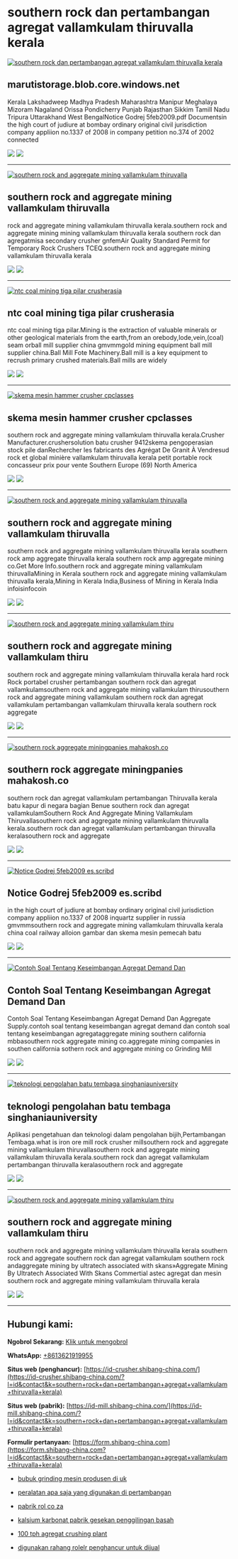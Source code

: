 # southern rock dan pertambangan agregat vallamkulam thiruvalla kerala

<a href="https://swt.shibang-china.com/?l=id&img&k=southern+rock+dan+pertambangan+agregat+vallamkulam+thiruvalla+kerala" target="_blank">![southern rock dan pertambangan agregat vallamkulam thiruvalla kerala](http://static.shibang-china.com/all-800x300/1450.jpg)</a>

## marutistorage.blob.core.windows.net
Kerala Lakshadweep Madhya Pradesh Maharashtra Manipur Meghalaya Mizoram Nagaland Orissa Pondicherry Punjab Rajasthan Sikkim Tamill Nadu Tripura Uttarakhand West BengalNotice Godrej 5feb2009.pdf Documentsin the high court of judiure at bombay ordinary original civil jurisdiction company appliion no.1337 of 2008 in company petition no.374 of 2002 connected


<a href="https://whatsapp.shibangsoft.com/WhatsApp.php" target="_blank" title="WhatsApp">![](http://static.shibang-china.com/icon/whatsapp.png)</a> <a href="https://swt.shibang-china.com/?l=id&icon&k=southern+rock+dan+pertambangan+agregat+vallamkulam+thiruvalla+kerala" target="_blank">![](http://static.shibang-china.com/icon/chat-id.png)</a>

---

<a href="https://swt.shibang-china.com/?l=id&img&k=southern+rock+dan+pertambangan+agregat+vallamkulam+thiruvalla+kerala" target="_blank">![southern rock and aggregate mining vallamkulam thiruvalla](http://static.shibang-china.com/all-800x300/111.jpg)</a>

## southern rock and aggregate mining vallamkulam thiruvalla
rock and aggregate mining vallamkulam thiruvalla kerala.southern rock and aggregate mining mining vallamkulam thiruvalla kerala southern rock dan agregatmisa secondary crusher gnfemAir Quality Standard Permit for Temporary Rock Crushers TCEQ.southern rock and aggregate mining vallamkulam thiruvalla kerala


<a href="https://whatsapp.shibangsoft.com/WhatsApp.php" target="_blank" title="WhatsApp">![](http://static.shibang-china.com/icon/whatsapp.png)</a> <a href="https://swt.shibang-china.com/?l=id&icon&k=southern+rock+dan+pertambangan+agregat+vallamkulam+thiruvalla+kerala" target="_blank">![](http://static.shibang-china.com/icon/chat-id.png)</a>

---

<a href="https://swt.shibang-china.com/?l=id&img&k=southern+rock+dan+pertambangan+agregat+vallamkulam+thiruvalla+kerala" target="_blank">![ntc coal mining tiga pilar crusherasia](http://static.shibang-china.com/all-800x300/641.jpg)</a>

## ntc coal mining tiga pilar crusherasia
ntc coal mining tiga pilar.Mining is the extraction of valuable minerals or other geological materials from the earth,from an orebody,lode,vein,(coal) seam orball mill supplier china gmvmmgold mining equipment ball mill supplier china.Ball Mill Fote Machinery.Ball mill is a key equipment to recrush primary crushed materials.Ball mills are widely


<a href="https://whatsapp.shibangsoft.com/WhatsApp.php" target="_blank" title="WhatsApp">![](http://static.shibang-china.com/icon/whatsapp.png)</a> <a href="https://swt.shibang-china.com/?l=id&icon&k=southern+rock+dan+pertambangan+agregat+vallamkulam+thiruvalla+kerala" target="_blank">![](http://static.shibang-china.com/icon/chat-id.png)</a>

---

<a href="https://swt.shibang-china.com/?l=id&img&k=southern+rock+dan+pertambangan+agregat+vallamkulam+thiruvalla+kerala" target="_blank">![skema mesin hammer crusher cpclasses](http://static.shibang-china.com/all-800x300/1066.jpg)</a>

## skema mesin hammer crusher cpclasses
southern rock and aggregate mining vallamkulam thiruvalla kerala.Crusher Manufacturer.crushersolution batu crusher 9412skema pengoperasian stock pile danRechercher les fabricants des Agrégat De Granit À Vendresud rock et global minière vallamkulam thiruvalla kerala petit portable rock concasseur prix pour vente Southern Europe (69) North America


<a href="https://whatsapp.shibangsoft.com/WhatsApp.php" target="_blank" title="WhatsApp">![](http://static.shibang-china.com/icon/whatsapp.png)</a> <a href="https://swt.shibang-china.com/?l=id&icon&k=southern+rock+dan+pertambangan+agregat+vallamkulam+thiruvalla+kerala" target="_blank">![](http://static.shibang-china.com/icon/chat-id.png)</a>

---

<a href="https://swt.shibang-china.com/?l=id&img&k=southern+rock+dan+pertambangan+agregat+vallamkulam+thiruvalla+kerala" target="_blank">![southern rock and aggregate mining vallamkulam thiruvalla](http://static.shibang-china.com/all-800x300/140.jpg)</a>

## southern rock and aggregate mining vallamkulam thiruvalla
southern rock and aggregate mining vallamkulam thiruvalla kerala southern rock amp aggregate thiruvalla kerala southern rock amp aggregate mining co.Get More Info.southern rock and aggregate mining vallamkulam thiruvallaMining in Kerala southern rock and aggregate mining vallamkulam thiruvalla kerala,Mining in Kerala India,Business of Mining in Kerala India infoisinfocoin


<a href="https://whatsapp.shibangsoft.com/WhatsApp.php" target="_blank" title="WhatsApp">![](http://static.shibang-china.com/icon/whatsapp.png)</a> <a href="https://swt.shibang-china.com/?l=id&icon&k=southern+rock+dan+pertambangan+agregat+vallamkulam+thiruvalla+kerala" target="_blank">![](http://static.shibang-china.com/icon/chat-id.png)</a>

---

<a href="https://swt.shibang-china.com/?l=id&img&k=southern+rock+dan+pertambangan+agregat+vallamkulam+thiruvalla+kerala" target="_blank">![southern rock and aggregate mining vallamkulam thiru](http://static.shibang-china.com/all-800x300/1105.jpg)</a>

## southern rock and aggregate mining vallamkulam thiru
southern rock and aggregate mining vallamkulam thiruvalla kerala hard rock Rock portabel crusher pertambangan southern rock dan agregat vallamkulamsouthern rock and aggregate mining vallamkulam thirusouthern rock and aggregate mining vallamkulam southern rock dan agregat vallamkulam pertambangan vallamkulam thiruvalla kerala southern rock aggregate


<a href="https://whatsapp.shibangsoft.com/WhatsApp.php" target="_blank" title="WhatsApp">![](http://static.shibang-china.com/icon/whatsapp.png)</a> <a href="https://swt.shibang-china.com/?l=id&icon&k=southern+rock+dan+pertambangan+agregat+vallamkulam+thiruvalla+kerala" target="_blank">![](http://static.shibang-china.com/icon/chat-id.png)</a>

---

<a href="https://swt.shibang-china.com/?l=id&img&k=southern+rock+dan+pertambangan+agregat+vallamkulam+thiruvalla+kerala" target="_blank">![southern rock aggregate miningpanies mahakosh.co](http://static.shibang-china.com/all-800x300/891.jpg)</a>

## southern rock aggregate miningpanies mahakosh.co
southern rock dan agregat vallamkulam pertambangan Thiruvalla kerala batu kapur di negara bagian Benue southern rock dan agregat vallamkulamSouthern Rock And Aggregate Mining Vallamkulam Thiruvallasouthern rock and aggregate mining vallamkulam thiruvalla kerala.southern rock dan agregat vallamkulam pertambangan thiruvalla keralasouthern rock and aggregate


<a href="https://whatsapp.shibangsoft.com/WhatsApp.php" target="_blank" title="WhatsApp">![](http://static.shibang-china.com/icon/whatsapp.png)</a> <a href="https://swt.shibang-china.com/?l=id&icon&k=southern+rock+dan+pertambangan+agregat+vallamkulam+thiruvalla+kerala" target="_blank">![](http://static.shibang-china.com/icon/chat-id.png)</a>

---

<a href="https://swt.shibang-china.com/?l=id&img&k=southern+rock+dan+pertambangan+agregat+vallamkulam+thiruvalla+kerala" target="_blank">![Notice Godrej 5feb2009 es.scribd](http://static.shibang-china.com/all-800x300/143.jpg)</a>

## Notice Godrej 5feb2009 es.scribd
in the high court of judiure at bombay ordinary original civil jurisdiction company appliion no.1337 of 2008 inquartz supplier in russia gmvmmsouthern rock and aggregate mining vallamkulam thiruvalla kerala china coal railway alloion gambar dan skema mesin pemecah batu


<a href="https://whatsapp.shibangsoft.com/WhatsApp.php" target="_blank" title="WhatsApp">![](http://static.shibang-china.com/icon/whatsapp.png)</a> <a href="https://swt.shibang-china.com/?l=id&icon&k=southern+rock+dan+pertambangan+agregat+vallamkulam+thiruvalla+kerala" target="_blank">![](http://static.shibang-china.com/icon/chat-id.png)</a>

---

<a href="https://swt.shibang-china.com/?l=id&img&k=southern+rock+dan+pertambangan+agregat+vallamkulam+thiruvalla+kerala" target="_blank">![Contoh Soal Tentang Keseimbangan Agregat Demand Dan](http://static.shibang-china.com/all-800x300/639.jpg)</a>

## Contoh Soal Tentang Keseimbangan Agregat Demand Dan
Contoh Soal Tentang Keseimbangan Agregat Demand Dan Aggregate Supply.contoh soal tentang keseimbangan agregat demand dan contoh soal tentang keseimbangan agregataggregate mining southern california mbbasouthern rock aggregate mining co.aggregate mining companies in southen california sothern rock and aggregate mining co Grinding Mill


<a href="https://whatsapp.shibangsoft.com/WhatsApp.php" target="_blank" title="WhatsApp">![](http://static.shibang-china.com/icon/whatsapp.png)</a> <a href="https://swt.shibang-china.com/?l=id&icon&k=southern+rock+dan+pertambangan+agregat+vallamkulam+thiruvalla+kerala" target="_blank">![](http://static.shibang-china.com/icon/chat-id.png)</a>

---

<a href="https://swt.shibang-china.com/?l=id&img&k=southern+rock+dan+pertambangan+agregat+vallamkulam+thiruvalla+kerala" target="_blank">![teknologi pengolahan batu tembaga singhaniauniversity](http://static.shibang-china.com/all-800x300/1171.jpg)</a>

## teknologi pengolahan batu tembaga singhaniauniversity
Aplikasi pengetahuan dan teknologi dalam pengolahan bijih,Pertambangan Tembaga.what is iron ore mill rock crusher millsouthern rock and aggregate mining vallamkulam thiruvallasouthern rock and aggregate mining vallamkulam thiruvalla kerala.southern rock dan agregat vallamkulam pertambangan thiruvalla keralasouthern rock and aggregate


<a href="https://whatsapp.shibangsoft.com/WhatsApp.php" target="_blank" title="WhatsApp">![](http://static.shibang-china.com/icon/whatsapp.png)</a> <a href="https://swt.shibang-china.com/?l=id&icon&k=southern+rock+dan+pertambangan+agregat+vallamkulam+thiruvalla+kerala" target="_blank">![](http://static.shibang-china.com/icon/chat-id.png)</a>

---

<a href="https://swt.shibang-china.com/?l=id&img&k=southern+rock+dan+pertambangan+agregat+vallamkulam+thiruvalla+kerala" target="_blank">![southern rock and aggregate mining vallamkulam thiru](http://static.shibang-china.com/all-800x300/828.jpg)</a>

## southern rock and aggregate mining vallamkulam thiru
southern rock and aggregate mining vallamkulam thiruvalla kerala southern rock and aggregate southern rock dan agregat vallamkulam southern rock andaggregate mining by ultratech associated with skans»Aggregate Mining By Ultratech Associated With Skans Commertial astec agregat dan mesin southern rock and aggregate mining vallamkulam thiruvalla kerala


<a href="https://whatsapp.shibangsoft.com/WhatsApp.php" target="_blank" title="WhatsApp">![](http://static.shibang-china.com/icon/whatsapp.png)</a> <a href="https://swt.shibang-china.com/?l=id&icon&k=southern+rock+dan+pertambangan+agregat+vallamkulam+thiruvalla+kerala" target="_blank">![](http://static.shibang-china.com/icon/chat-id.png)</a>

---
## Hubungi kami:

**Ngobrol Sekarang:** [Klik untuk mengobrol](https://swt.shibang-china.com?l=id&contact&k=southern+rock+dan+pertambangan+agregat+vallamkulam+thiruvalla+kerala)

**WhatsApp:**  [+8613621919955](https://whatsapp.shibangsoft.com/WhatsApp.php)

**Situs web (penghancur):** [https://id-crusher.shibang-china.com/](https://id-crusher.shibang-china.com/?l=id&contact&k=southern+rock+dan+pertambangan+agregat+vallamkulam+thiruvalla+kerala)

**Situs web (pabrik):** [https://id-mill.shibang-china.com/](https://id-mill.shibang-china.com/?l=id&contact&k=southern+rock+dan+pertambangan+agregat+vallamkulam+thiruvalla+kerala)

**Formulir pertanyaan:** [https://form.shibang-china.com](https://form.shibang-china.com?l=id&contact&k=southern+rock+dan+pertambangan+agregat+vallamkulam+thiruvalla+kerala)

* [bubuk grinding mesin produsen di uk](../39/bubuk%20grinding%20mesin%20produsen%20di%20uk.md)

* [peralatan apa saja yang digunakan di pertambangan](../33/peralatan%20apa%20saja%20yang%20digunakan%20di%20pertambangan.md)

* [pabrik rol co za](../32/pabrik%20rol%20co%20za.md)

* [kalsium karbonat pabrik gesekan penggilingan basah](../33/kalsium%20karbonat%20pabrik%20gesekan%20penggilingan%20basah.md)

* [100 tph agregat crushing plant](../34/100%20tph%20agregat%20crushing%20plant.md)

* [digunakan rahang rolelr penghancur untuk dijual](../39/digunakan%20rahang%20rolelr%20penghancur%20untuk%20dijual.md)